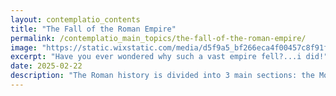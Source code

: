 ```yaml
---
layout: contemplatio_contents
title: "The Fall of the Roman Empire"
permalink: /contemplatio_main_topics/the-fall-of-the-roman-empire/
image: "https://static.wixstatic.com/media/d5f9a5_bf266eca4f00457c8f91f6d4d3313f46~mv2.png/v1/fill/w_589,h_469,al_c,lg_1,q_85/d5f9a5_bf266eca4f00457c8f91f6d4d3313f46~mv2.png"
excerpt: "Have you ever wondered why such a vast empire fell?...i did!"
date: 2025-02-22
description: "The Roman history is divided into 3 main sections: the Monarchy, the Republic, the Empire. The Monarchy was a phase where Rome was ruled by a series of kings. The Republic was characterised by a system of checks and balances designed to prevent the concentration of power. The Republic's inability to manage its vast territories and internal conflicts let to the rise of autocratic rule. Augustus, adopted son of Julius Ceaser, after the death of Ceaser centralised power, creating a stable but authoritarian goverment which was called the Roman Empire. Here begins our journey to find out what led to the fall of such a vast empire,a topic which has created debate between historians for centuries, what it left with us and is it somehow similar to the present. Let's begin contemplating!"
---
```


